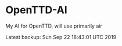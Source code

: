 # OpenTTD-AI
My AI for OpenTTD, will use primarily air

Latest backup: Sun Sep 22 18:43:01 UTC 2019
